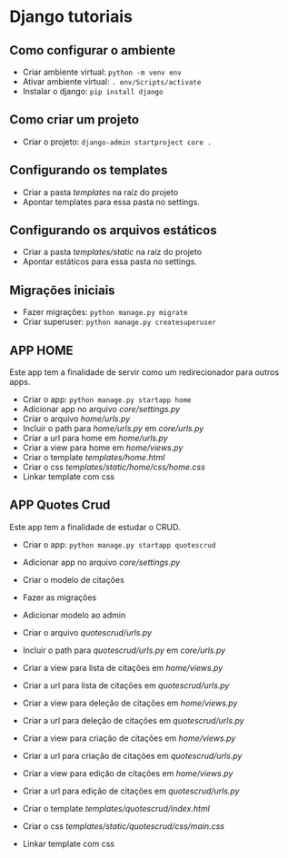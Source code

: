 # Django tutoriais

## Como configurar o ambiente
- Criar ambiente virtual: `python -m venv env`
- Ativar ambiente virtual: `. env/Scripts/activate`
- Instalar o django: `pip install django`

## Como criar um projeto
- Criar o projeto: `django-admin startproject core .`

## Configurando os templates

- Criar a pasta *templates* na raíz do projeto
- Apontar templates para essa pasta no settings.

## Configurando os arquivos estáticos

- Criar a pasta *templates/static* na raíz do projeto
- Apontar estáticos para essa pasta no settings.

## Migrações iniciais

- Fazer migrações: `python manage.py migrate`
- Criar superuser: `python manage.py createsuperuser`

## APP HOME

Este app tem a finalidade de servir como um redirecionador para outros apps. 

- Criar o app: `python manage.py startapp home`
- Adicionar app no arquivo *core/settings.py*
- Criar o arquivo *home/urls.py*
- Incluir o path para *home/urls.py* em *core/urls.py*
- Criar a url para home em *home/urls.py*
- Criar a view para home em  *home/views.py*
- Criar o template *templates/home.html*
- Criar o css *templates/static/home/css/home.css*
- Linkar template com css

## APP Quotes Crud

Este app tem a finalidade de estudar o CRUD.

- Criar o app: `python manage.py startapp quotescrud`
- Adicionar app no arquivo *core/settings.py*

- Criar o modelo de citações
- Fazer as migrações

- Adicionar modelo ao admin

- Criar o arquivo *quotescrud/urls.py*
- Incluir o path para *quotescrud/urls.py* em *core/urls.py*

- Criar a view para lista de citações em  *home/views.py*
- Criar a url para lista de citações em *quotescrud/urls.py*

- Criar a view para deleção de citações em  *home/views.py*
- Criar a url para deleção de citações em *quotescrud/urls.py*

- Criar a view para criação de citações em  *home/views.py*
- Criar a url para criação de citações em *quotescrud/urls.py*

- Criar a view para edição de citações em  *home/views.py*
- Criar a url para edição de citações em *quotescrud/urls.py*

- Criar o template *templates/quotescrud/index.html*
- Criar o css *templates/static/quotescrud/css/main.css*
- Linkar template com css